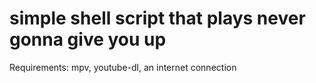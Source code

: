 # simple shell script that plays never gonna give you up

Requirements: mpv, youtube-dl, an internet connection

